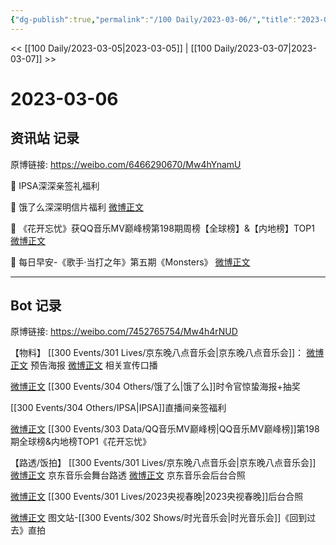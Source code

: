 ```yaml
---
{"dg-publish":true,"permalink":"/100 Daily/2023-03-06/","title":"2023-03-06","created":"2023-03-07T10:49:31.000+08:00","updated":"2023-04-11T14:46:32.000+08:00"}
---
```



<< [[100 Daily/2023-03-05\|2023-03-05]] | [[100 Daily/2023-03-07\|2023-03-07]] >>

# 2023-03-06

## 资讯站 记录

原博链接: https://weibo.com/6466290670/Mw4hYnamU

💫 IPSA深深亲签礼福利 [](https://weibo.com/6466290670/4876303331231823)

💫 饿了么深深明信片福利 [微博正文](https://weibo.com/6466290670/4876252652242450)

💫 《花开忘忧》获QQ音乐MV巅峰榜第198期周榜【全球榜】&【内地榜】TOP1 [微博正文](https://weibo.com/6466290670/4876350948640191)

💫 每日早安-《歌手·当打之年》第五期《Monsters》 [微博正文](https://weibo.com/6466290670/4876196006855097)

---
## Bot 记录

原博链接: https://weibo.com/7452765754/Mw4h4rNUD

【物料】
[[300 Events/301 Lives/京东晚八点音乐会\|京东晚八点音乐会]]：
[微博正文](https://weibo.com/1717871843/4876391697352651) 预告海报
[微博正文](https://weibo.com/3199780861/4876400881829639) 相关宣传口播

[微博正文](https://weibo.com/7756461320/4876249287100396) [[300 Events/304 Others/饿了么\|饿了么]]时令官惊蛰海报+抽奖

[](https://weibo.com/1851789841/4876297723975101) [[300 Events/304 Others/IPSA\|IPSA]]直播间亲签福利

[微博正文](https://weibo.com/2169129705/4876334901232328) [[300 Events/303 Data/QQ音乐MV巅峰榜\|QQ音乐MV巅峰榜]]第198期全球榜&内地榜TOP1《花开忘忧》

【路透/饭拍】
[[300 Events/301 Lives/京东晚八点音乐会\|京东晚八点音乐会]]
[微博正文](https://weibo.com/6343537114/4876223966087911) 京东音乐会舞台路透
[微博正文](https://weibo.com/3199780861/4876388890319652) 京东音乐会后台合照

[微博正文](https://weibo.com/2896317997/4876408121196681) [[300 Events/301 Lives/2023央视春晚\|2023央视春晚]]后台合照

[微博正文](https://weibo.com/6987697229/4876409569549225) 图文站-[[300 Events/302 Shows/时光音乐会\|时光音乐会]]《回到过去》直拍
